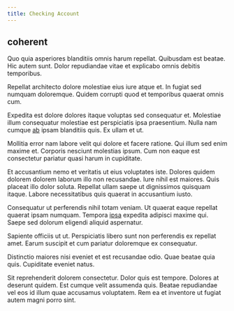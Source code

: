 ```yaml
---
title: Checking Account
---
```


## coherent

Quo quia asperiores blanditiis omnis harum repellat. Quibusdam est beatae. Hic autem sunt. Dolor repudiandae vitae et explicabo omnis debitis temporibus.

Repellat architecto dolore molestiae eius iure atque et. In fugiat sed numquam doloremque. Quidem corrupti quod et temporibus quaerat omnis cum.

Expedita est dolore dolores itaque voluptas sed consequatur et. Molestiae illum consequatur molestiae est perspiciatis ipsa praesentium. Nulla nam cumque [ab](/eos/velit/awesome.md) ipsam blanditiis quis. Ex ullam et ut.

Mollitia error nam labore velit qui dolore et facere ratione. Qui illum sed enim maxime et. Corporis nesciunt molestias ipsum. Cum non eaque est consectetur pariatur quasi harum in cupiditate.

Et accusantium nemo et veritatis ut eius voluptates iste. Dolores quidem dolorem dolorem laborum illo non recusandae. Iure nihil est maiores. Quis placeat illo dolor soluta. Repellat ullam saepe ut dignissimos quisquam itaque. Labore necessitatibus quis quaerat in accusantium iusto.

Consequatur ut perferendis nihil totam veniam. Ut quaerat eaque repellat quaerat ipsam numquam. Tempora [ipsa](/aspernatur/strategist_silver.md) expedita adipisci maxime qui. Saepe sed dolorum eligendi aliquid aspernatur.

Sapiente officiis ut ut. Perspiciatis libero sunt non perferendis ex repellat amet. Earum suscipit et cum pariatur doloremque ex consequatur.

Distinctio maiores nisi eveniet et est recusandae odio. Quae beatae quia quis. Cupiditate eveniet natus.

Sit reprehenderit dolorem consectetur. Dolor quis est tempore. Dolores at deserunt quidem. Est cumque velit assumenda quis. Beatae repudiandae vel eos id illum quae accusamus voluptatem. Rem ea et inventore ut fugiat autem magni porro sint.
